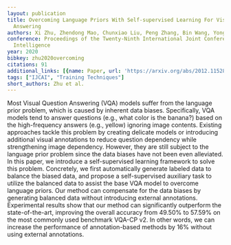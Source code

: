 ```yaml
---
layout: publication
title: Overcoming Language Priors With Self-supervised Learning For Visual Question
  Answering
authors: Xi Zhu, Zhendong Mao, Chunxiao Liu, Peng Zhang, Bin Wang, Yongdong Zhang
conference: Proceedings of the Twenty-Ninth International Joint Conference on Artificial
  Intelligence
year: 2020
bibkey: zhu2020overcoming
citations: 91
additional_links: [{name: Paper, url: 'https://arxiv.org/abs/2012.11528'}]
tags: ["IJCAI", "Training Techniques"]
short_authors: Zhu et al.
---
```

Most Visual Question Answering (VQA) models suffer from the language prior
problem, which is caused by inherent data biases. Specifically, VQA models tend
to answer questions (e.g., what color is the banana?) based on the
high-frequency answers (e.g., yellow) ignoring image contents. Existing
approaches tackle this problem by creating delicate models or introducing
additional visual annotations to reduce question dependency while strengthening
image dependency. However, they are still subject to the language prior problem
since the data biases have not been even alleviated. In this paper, we
introduce a self-supervised learning framework to solve this problem.
Concretely, we first automatically generate labeled data to balance the biased
data, and propose a self-supervised auxiliary task to utilize the balanced data
to assist the base VQA model to overcome language priors. Our method can
compensate for the data biases by generating balanced data without introducing
external annotations. Experimental results show that our method can
significantly outperform the state-of-the-art, improving the overall accuracy
from 49.50% to 57.59% on the most commonly used benchmark VQA-CP v2. In other
words, we can increase the performance of annotation-based methods by 16%
without using external annotations.